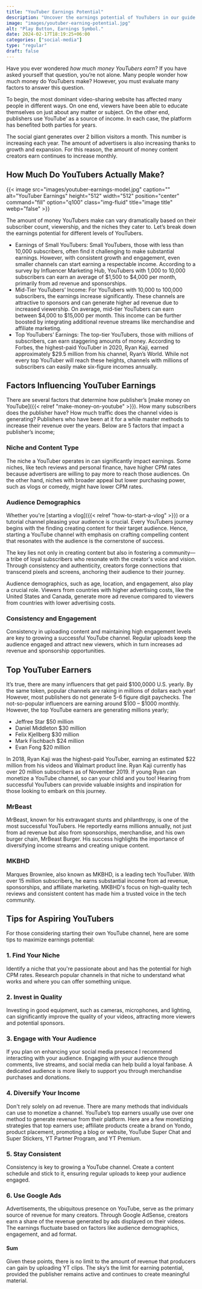 ```yaml
---
title: "YouTuber Earnings Potential"
description: "Uncover the earnings potential of YouTubers in our guide. Learn about ad revenue, sponsorships, and strategies for maximizing income on the platform."
image: "images/youtuber-earning-potential.jpg"
alt: "Play Button, Earnings Symbol."
date: 2024-02-17T18:19:25+06:00
categories: ["social-media"]
type: "regular"
draft: false
---
```


Have you ever wondered *how much money YouTubers earn*? If you have asked yourself that question, you’re not alone. Many people wonder how much money do YouTubers make? However, you must evaluate many factors to answer this question.

To begin, the most dominant video-sharing website has affected many people in different ways. On one end, viewers have been able to educate themselves on just about any matter or subject. On the other end, publishers use YouTube’ as a source of income. In each case, the platform has benefited both parties for years.

The social giant generates over 2 billion visitors a month. This number is increasing each year. The amount of advertisers is also increasing thanks to growth and expansion. For this reason, the amount of money content creators earn continues to increase monthly.

## How Much Do YouTubers Actually Make?

{{< image src="images/youtuber-earnings-model.jpg" caption="" alt="YouTuber Earnings" height="512" width="512" position="center" command="fill" option="q100" class="img-fluid" title="image title" webp="false" >}}

The amount of money YouTubers make can vary dramatically based on their subscriber count, viewership, and the niches they cater to. Let’s break down the earnings potential for different levels of YouTubers.

* Earnings of Small YouTubers: Small YouTubers, those with less than 10,000 subscribers, often find it challenging to make substantial earnings. However, with consistent growth and engagement, even smaller channels can start earning a respectable income. According to a survey by Influencer Marketing Hub, YouTubers with 1,000 to 10,000 subscribers can earn an average of $1,500 to $4,000 per month, primarily from ad revenue and sponsorships.
* Mid-Tier YouTubers’ Income: For YouTubers with 10,000 to 100,000 subscribers, the earnings increase significantly. These channels are attractive to sponsors and can generate higher ad revenue due to increased viewership. On average, mid-tier YouTubers can earn between $4,000 to $15,000 per month. This income can be further boosted by integrating additional revenue streams like merchandise and affiliate marketing.
* Top YouTubers’ Earnings: The top-tier YouTubers, those with millions of subscribers, can earn staggering amounts of money. According to Forbes, the highest-paid YouTuber in 2020, Ryan Kaji, earned approximately $29.5 million from his channel, Ryan’s World. While not every top YouTuber will reach these heights, channels with millions of subscribers can easily make six-figure incomes annually.

## Factors Influencing YouTuber Earnings

There are several factors that determine how publisher’s [make money on YouTube]({{< relref "make-money-on-youtube" >}}). How many subscribers does the publisher have? How much traffic does the channel video is generating? Publishers who have been at it for a while master methods to increase their revenue over the years. Below are 5 factors that impact a publisher’s income;

### Niche and Content Type

The niche a YouTuber operates in can significantly impact earnings. Some niches, like tech reviews and personal finance, have higher CPM rates because advertisers are willing to pay more to reach those audiences. On the other hand, niches with broader appeal but lower purchasing power, such as vlogs or comedy, might have lower CPM rates.

### Audience Demographics

Whether you're [starting a vlog]({{< relref "how-to-start-a-vlog" >}}) or a tutorial channel pleasing your audience is crucial. Every YouTubers journey begins with the finding creating content for their target audience. Hence, starting a YouTube channel with emphasis on crafting compelling content that resonates with the audience is the cornerstone of success.

The key lies not only in creating content but also in fostering a community—a tribe of loyal subscribers who resonate with the creator's voice and vision. Through consistency and authenticity, creators forge connections that transcend pixels and screens, anchoring their audience to their journey.

Audience demographics, such as age, location, and engagement, also play a crucial role. Viewers from countries with higher advertising costs, like the United States and Canada, generate more ad revenue compared to viewers from countries with lower advertising costs.

### Consistency and Engagement

Consistency in uploading content and maintaining high engagement levels are key to growing a successful YouTube channel. Regular uploads keep the audience engaged and attract new viewers, which in turn increases ad revenue and sponsorship opportunities.

## Top YouTuber Earners

It’s true, there are many influencers that get paid $100,0000 U.S. yearly. By the same token, popular channels are raking in millions of dollars each year! However, most publishers do not generate 5-6 figure digit paychecks. The not-so-popular influencers are earning around $100 – $1000 monthly. However, the top YouTube earners are generating millions yearly;

* Jeffree Star $50 million
* Daniel Middleton $30 million
* Felix Kjellberg $30 million
* Mark Fischbach $24 million
* Evan Fong $20 million

In 2018, Ryan Kaji was the highest-paid YouTuber, earning an estimated $22 million from his videos and Walmart product line. Ryan Kaji currently has over 20 million subscribers as of November 2019. If young Ryan can monetize a YouTube channel, so can your child and you too! Hearing from successful YouTubers can provide valuable insights and inspiration for those looking to embark on this journey.

### MrBeast

MrBeast, known for his extravagant stunts and philanthropy, is one of the most successful YouTubers. He reportedly earns millions annually, not just from ad revenue but also from sponsorships, merchandise, and his own burger chain, MrBeast Burger. His success highlights the importance of diversifying income streams and creating unique content.

### MKBHD

Marques Brownlee, also known as MKBHD, is a leading tech YouTuber. With over 15 million subscribers, he earns substantial income from ad revenue, sponsorships, and affiliate marketing. MKBHD's focus on high-quality tech reviews and consistent content has made him a trusted voice in the tech community.

## Tips for Aspiring YouTubers

For those considering starting their own YouTube channel, here are some tips to maximize earnings potential:

### 1. Find Your Niche

Identify a niche that you're passionate about and has the potential for high CPM rates. Research popular channels in that niche to understand what works and where you can offer something unique.

### 2. Invest in Quality

Investing in good equipment, such as cameras, microphones, and lighting, can significantly improve the quality of your videos, attracting more viewers and potential sponsors.

### 3. Engage with Your Audience

If you plan on enhancing your social media presence I recommend interacting with your audience. Engaging with your audience through comments, live streams, and social media can help build a loyal fanbase. A dedicated audience is more likely to support you through merchandise purchases and donations.

### 4. Diversify Your Income

Don't rely solely on ad revenue. There are many methods that individuals can use to monetize a channel. YouTube’s top earners usually use over one method to generate revenue from their platform. Here are a few monetizing strategies that top earners use; affiliate products create a brand on Yondo, product placement, promoting a blog or website, YouTube Super Chat and Super Stickers, YT Partner Program, and YT Premium.

### 5. Stay Consistent

Consistency is key to growing a YouTube channel. Create a content schedule and stick to it, ensuring regular uploads to keep your audience engaged.

### 6. Use Google Ads

Advertisements, the ubiquitous presence on YouTube, serve as the primary source of revenue for many creators. Through Google AdSense, creators earn a share of the revenue generated by ads displayed on their videos. The earnings fluctuate based on factors like audience demographics, engagement, and ad format.

#### Sum

Given these points, there is no limit to the amount of revenue that producers can gain by uploading YT clips. The sky’s the limit for earning potential, provided the publisher remains active and continues to create meaningful material.
